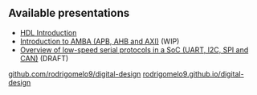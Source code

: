 <!-- .slide: data-background="#145A32" -->

## Available presentations

* [HDL Introduction](hdl.html)
* [Introduction to AMBA (APB, AHB and AXI)](amba.html) (WIP)
* [Overview of low-speed serial protocols in a SoC (UART, I2C, SPI and CAN)](serial.html) (DRAFT)

[github.com/rodrigomelo9/digital-design](https://github.com/rodrigomelo9/digital-design)
[rodrigomelo9.github.io/digital-design](https://rodrigomelo9.github.io/digital-design)

